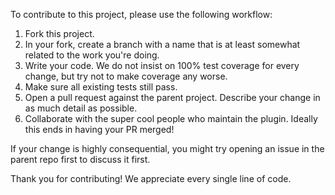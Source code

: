 To contribute to this project, please use the following workflow:

1. Fork this project.
2. In your fork, create a branch with a name that is at least somewhat related to the work you're doing.
3. Write your code. We do not insist on 100% test coverage for every change, but try not to make coverage any worse.
4. Make sure all existing tests still pass.
5. Open a pull request against the parent project. Describe your change in as much detail as possible.
6. Collaborate with the super cool people who maintain the plugin. Ideally this ends in having your PR merged!

If your change is highly consequential, you might try opening an issue in the parent repo first to discuss it first.

Thank you for contributing! We appreciate every single line of code.
